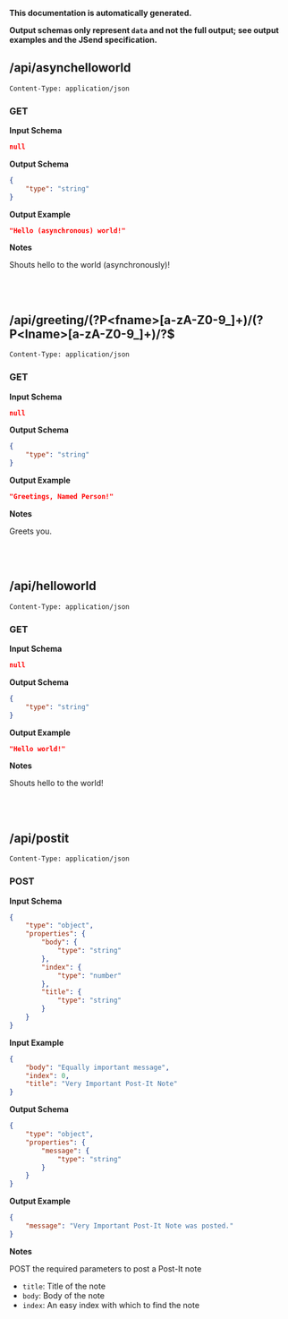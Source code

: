 **This documentation is automatically generated.**

**Output schemas only represent `data` and not the full output; see output examples and the JSend specification.**

## /api/asynchelloworld

    Content-Type: application/json

### GET
**Input Schema**
```json
null
```

**Output Schema**
```json
{
    "type": "string"
}
```

**Output Example**
```json
"Hello (asynchronous) world!"
```


**Notes**

Shouts hello to the world (asynchronously)!



<br>
<br>

## /api/greeting/\(?P\<fname\>\[a\-zA\-Z0\-9\_\]\+\)/\(?P\<lname\>\[a\-zA\-Z0\-9\_\]\+\)/?$

    Content-Type: application/json

### GET
**Input Schema**
```json
null
```

**Output Schema**
```json
{
    "type": "string"
}
```

**Output Example**
```json
"Greetings, Named Person!"
```


**Notes**

Greets you.



<br>
<br>

## /api/helloworld

    Content-Type: application/json

### GET
**Input Schema**
```json
null
```

**Output Schema**
```json
{
    "type": "string"
}
```

**Output Example**
```json
"Hello world!"
```


**Notes**

Shouts hello to the world!



<br>
<br>

## /api/postit

    Content-Type: application/json

### POST
**Input Schema**
```json
{
    "type": "object", 
    "properties": {
        "body": {
            "type": "string"
        }, 
        "index": {
            "type": "number"
        }, 
        "title": {
            "type": "string"
        }
    }
}
```

**Input Example**
```json
{
    "body": "Equally important message", 
    "index": 0, 
    "title": "Very Important Post-It Note"
}
```

**Output Schema**
```json
{
    "type": "object", 
    "properties": {
        "message": {
            "type": "string"
        }
    }
}
```

**Output Example**
```json
{
    "message": "Very Important Post-It Note was posted."
}
```


**Notes**


POST the required parameters to post a Post-It note

* `title`: Title of the note
* `body`: Body of the note
* `index`: An easy index with which to find the note



